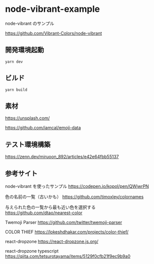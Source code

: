 # node-vibrant-example

node-vibrant のサンプル

https://github.com/Vibrant-Colors/node-vibrant

## 開発環境起動

```
yarn dev
```

## ビルド

```
yarn build
```

## 素材

https://unsplash.com/

https://github.com/iamcal/emoji-data

## テスト環境構築

https://zenn.dev/miruoon_892/articles/e42e64fbb55137

## 参考サイト

node-vibrant を使ったサンプル
https://codepen.io/kopol/pen/QWjwrPN

色の名前の一覧（古いかも）
https://github.com/timoxley/colornames

与えられた色の一覧から最も近い色を選択する
https://github.com/dtao/nearest-color

Twemoji Parser
https://github.com/twitter/twemoji-parser

COLOR THIEF
https://lokeshdhakar.com/projects/color-thief/

react-dropzone
https://react-dropzone.js.org/

react-dropzone typescript
https://qiita.com/tetsurotayama/items/5129f0cfb21f9ec9b9a0

